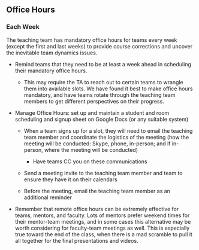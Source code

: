 ## Office Hours

### Each Week

The teaching team has mandatory office hours for teams every week (except the first and last weeks) to provide course corrections and uncover the inevitable team dynamics issues.

* Remind teams that they need to be at least a week ahead in scheduling their mandatory office hours.

    * This may require the TA to reach out to certain teams to wrangle them into available slots. We have found it best to make office hours mandatory, and have teams rotate through the teaching team members to get different perspectives on their progress.

* Manage Office Hours: set up and maintain a student and room scheduling and signup sheet on Google Docs (or any suitable system)

    * When a team signs up for a slot, they will need to email the teaching team member and coordinate the logistics of the meeting (how the meeting will be conducted: Skype, phone, in-person; and if in-person, where the meeting will be conducted)

        * Have teams CC you on these communications

    * Send a meeting invite to the teaching team member and team to ensure they have it on their calendars

    * Before the meeting, email the teaching team member as an additional reminder

* Remember that remote office hours can be extremely effective for teams, mentors, and faculty. Lots of mentors prefer weekend times for their mentor-team meetings, and in some cases this alternative may be worth considering for faculty-team meetings as well. This is especially true toward the end of the class, when there is a mad scramble to pull it all together for the final presentations and videos. 
